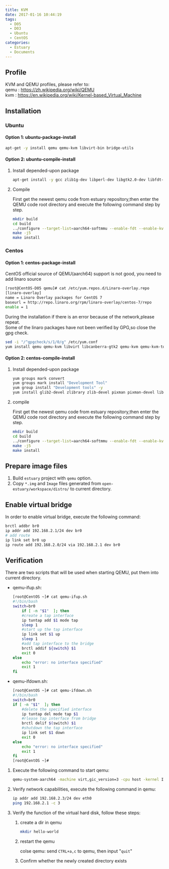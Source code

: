 ```yaml
---
title: KVM
date: 2017-01-16 10:44:19
tags:
  - D05
  - D03
  - Ubuntu
  - CentOS
categories:
  - Estuary
  - Documents
---
```


## Profile

KVM and QEMU profiles, please refer to:  
qemu : <https://zh.wikipedia.org/wiki/QEMU>  
kvm : <https://en.wikipedia.org/wiki/Kernel-based_Virtual_Machine>

<!--more-->

## Installation

### Ubuntu

#### Option 1: ubuntu-package-install

```bash
apt-get -y install qemu qemu-kvm libvirt-bin bridge-utils
```

#### Option 2: ubuntu-compile-install

1. Install depended-upon package

   ```bash
   apt-get install -y gcc zlib1g-dev libperl-dev libgtk2.0-dev libfdt-dev bridge-utils
   ```

2. Compile

   First get the newest qemu code from estuary repository,then enter the QEMU code root directory and execute the following command step by step.
   ```bash
   mkdir build
   cd build
   ../configure --target-list=aarch64-softmmu --enable-fdt --enable-kvm --disable-werror
   make -j5
   make install
   ```

### Centos

#### Option 1: centos-package-install

CentOS official source of QEMU(aarch64) support is not good, you need to add linaro source
```bash
[root@CentOS-D05 qemu]# cat /etc/yum.repos.d/Linaro-overlay.repo
[linaro-overlay]
name = Linaro Overlay packages for CentOS 7
baseurl = http://repo.linaro.org/rpm/linaro-overlay/centos-7/repo
enable = 1
```
During the installation if there is an error because of the network,please repeat.  
Some of the linaro packages have not been verified by GPG,so close the gpg check.
```bash
sed -i "/^gpgcheck/s/1/0/g" /etc/yum.conf
yum install qemu qemu-kvm libvirt libcanberra-gtk2 qemu-kvm qemu-kvm-tools libvirt-cim libvirt-client libvirt-java.noarch  libvirt-python libiscsi-1.7.0-5.el6  dbus-devel  virt-clone tunctl virt-manager libvirt libvirt-python python-virtinst bridge-utils -y
```

#### Option 2: centos-compile-install

1. Install depended-upon package
   ```bash
   yum groups mark convert
   yum groups mark install "Development Tool"
   yum group install "Development tools" -y
   yum install glib2-devel zlibrary zlib-devel pixman pixman-devel libfdt-devel libfdt -y
   ```

2. compile

   First get the newest qemu code from estuary repository,then enter the QEMU code root directory and execute the following command step by step.
   ```bash
   mkdir build
   cd build
   ../configure --target-list=aarch64-softmmu --enable-fdt --enable-kvm --disable-werror
   make -j5
   make install
   ```

## Prepare image files

1. Build `estuary` project with `qemu` option.
2. Copy `*.img` and `Image` files generated from `open-estuary/workspace/distro/` to current directory.

## Enable virtual bridge

In order to enable virtual bridge, execute the following command:
```bash
brctl addbr br0
ip addr add 192.168.2.1/24 dev br0
# add route
ip link set br0 up
ip route add 192.168.2.0/24 via 192.168.2.1 dev br0
```

## Verification

There are two scripts that will be used when starting QEMU, put them into current directory.

- qemu-ifup.sh:
  ```bash
  [root@CentOS ~]# cat qemu-ifup.sh
  #!/bin/bash
  switch=br0
      if [ -n "$1"  ]; then
      #create a tap interface
      ip tuntap add $1 mode tap
      sleep 1
      #start up the tap interface
      ip link set $1 up
      sleep 1
      #add tap interface to the bridge
      brctl addif ${switch} $1
      exit 0
  else
      echo "error: no interface specified"
      exit 1
  fi
  ```

- qemu-ifdown.sh:
  ```bash
  [root@CentOS ~]# cat qemu-ifdown.sh
  #!/bin/bash
  switch=br0
  if [ -n "$1"  ]; then
      #delete the specified interface
      ip tuntap del mode tap $1
      #rlease tap interface from bridge
      brctl delif $(switch) $1
      #shutdown the tap interface
      ip link set $1 down
      exit 0
  else
      echo "error: no interface specified"
      exit 1
  fi
  [root@CentOS ~]#
  ```

1. Execute the following command to start qemu:
   ```bash
   qemu-system-aarch64 -machine virt,gic_version=3 -cpu host -kernel Image -drive if=none,file=ubuntu.img,id=fs -device virtio-blk-device,drive=fs -append "console=ttyAMA0 root=/dev/vda1 rw rootwait" -device virtio-net-device,netdev=net0 -netdev tap,id=net0,script=qemu-ifup.sh,downscript=qemu-ifdown.sh -nographic -D -d -enable-kvm
   ```

2. Verify network capabilities, execute the following command in qemu:
   ```bash
   ip addr add 192.168.2.3/24 dev eth0
   ping 192.168.2.1 -c 3
   ```

3. Verify the function of the virtual hard disk, follow these steps:

   1. create a dir in qemu

      ```bash
      mkdir hello-world
      ```

   2. restart the qemu

      colse qemu: send `CTRL+a,c` to qemu, then input "`quit`"

   3. Confirm whether the newly created directory exists

